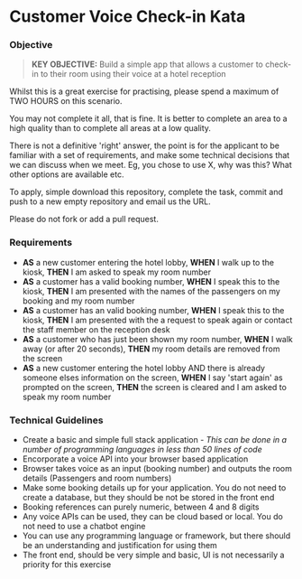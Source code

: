 # Customer Voice Check-in Kata

### Objective
> __KEY OBJECTIVE:__
> Build a simple app that allows a customer to check-in to their room using their voice at a hotel reception

Whilst this is a great exercise for practising, please spend a maximum of TWO HOURS on this scenario.

You may not complete it all, that is fine. It is better to complete an area to a high quality than to complete all areas at a low quality.

There is not a definitive 'right' answer, the point is for the applicant to be familiar with a set of requirements, and make some technical decisions that we can discuss when we meet. Eg, you chose to use X, why was this? What other options are available etc.

To apply, simple download this repository, complete the task, commit and push to a new empty repository and email us the URL.

Please do not fork or add a pull request.

### Requirements
- __AS__ a new customer entering the hotel lobby, __WHEN__ I walk up to the kiosk, __THEN__ I am asked to speak my room number
- __AS__ a customer has a valid booking number, __WHEN__ I speak this to the kiosk, __THEN__ I am presented with the names of the passengers on my booking and my room number
- __AS__ a customer has an valid booking number, __WHEN__ I speak this to the kiosk, __THEN__ I am presented with the a request to speak again or contact the staff member on the reception desk
- __AS__ a customer who has just been shown my room number, __WHEN__ I walk away (or after 20 seconds), __THEN__ my room details are removed from the screen
- __AS__ a new customer entering the hotel lobby AND there is already someone elses information on the screen, __WHEN__ I say 'start again' as prompted on the screen, __THEN__ the screen is cleared and I am asked to speak my room number

### Technical Guidelines
- Create a basic and simple full stack application - _This can be done in a number of programming languages in less than 50 lines of code_
- Encorporate a voice API into your browser based application
- Browser takes voice as an input (booking number) and outputs the room details (Passengers and room numbers)
- Make some booking details up for your application. You do not need to create a database, but they should be not be stored in the front end
- Booking references can purely numeric, between 4 and 8 digits
- Any voice APIs can be used, they can be cloud based or local. You do not need to use a chatbot engine
- You can use any programming language or framework, but there should be an understanding and justification for using them
- The front end, should be very simple and basic, UI is not necessarily a priority for this exercise